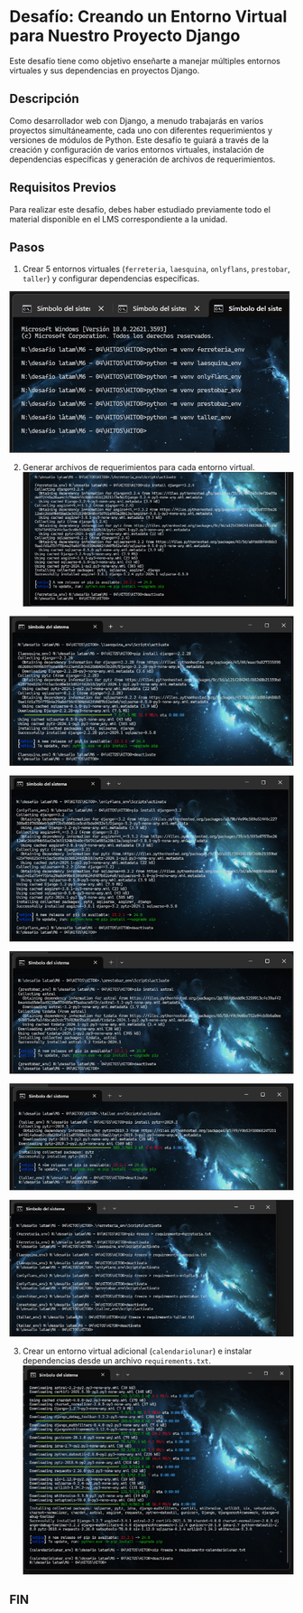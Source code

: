 # Desafío: Creando un Entorno Virtual para Nuestro Proyecto Django

Este desafío tiene como objetivo enseñarte a manejar múltiples entornos virtuales y sus dependencias en proyectos Django.

## Descripción

Como desarrollador web con Django, a menudo trabajarás en varios proyectos simultáneamente, cada uno con diferentes requerimientos y versiones de módulos de Python. Este desafío te guiará a través de la creación y configuración de varios entornos virtuales, instalación de dependencias específicas y generación de archivos de requerimientos.

## Requisitos Previos

Para realizar este desafío, debes haber estudiado previamente todo el material disponible en el LMS correspondiente a la unidad.


## Pasos

1. Crear 5 entornos virtuales (`ferreteria`, `laesquina`, `onlyflans`, `prestobar`, `taller`) y configurar dependencias específicas.

![Snap 2024-06-06 at 00.56.41](IMAGENES/Snap%202024-06-06%20at%2000.56.41.png)


2. Generar archivos de requerimientos para cada entorno virtual.
![Snap 2024-06-06 at 00.57.24](IMAGENES/Snap%202024-06-06%20at%2000.57.24.png)

![Snap 2024-06-06 at 01.02.54](IMAGENES/Snap%202024-06-06%20at%2001.02.54.png)

![Snap 2024-06-06 at 01.03.37](IMAGENES/Snap%202024-06-06%20at%2001.03.37.png)

![Snap 2024-06-06 at 01.04.06](IMAGENES/Snap%202024-06-06%20at%2001.04.06.png)

![Snap 2024-06-06 at 01.04.26](IMAGENES/Snap%202024-06-06%20at%2001.04.26.png)

![Snap 2024-06-06 at 01.05.22](IMAGENES/Snap%202024-06-06%20at%2001.05.22.png)

3. Crear un entorno virtual adicional (`calendariolunar`) e instalar dependencias desde un archivo `requirements.txt`.
![Snap 2024-06-06 at 01.07.57](IMAGENES/Snap%202024-06-06%20at%2001.07.57.png)


## FIN